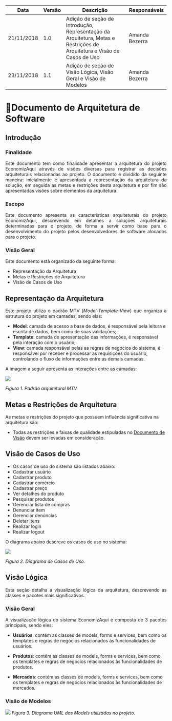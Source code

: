 Data | Versão | Descrição | Responsáveis
-- | -- | -- | --
21/11/2018 | 1.0 | Adição de seção de Introdução, Representação da Arquitetura, Metas e Restrições de Arquitetura e Visão de Casos de Uso | Amanda Bezerra
23/11/2018 | 1.1 | Adição de seção de Visão Lógica, Visão Geral e Visão de Modelos | Amanda Bezerra

# Documento de Arquitetura de Software

## Introdução
### Finalidade
<p align="justify">
Este documento tem como finalidade apresentar a arquitetura do projeto EconomizAqui através de visões diversas para registrar as decisões arquiteturais relacionadas ao projeto.
O documento é dividido da seguinte maneira: inicialmente é apresentada a representação da arquitetura da solução, em seguida as metas e restrições desta arquitetura e por fim são apresentadas visões sobre elementos da arquitetura.
<p>

### Escopo
<p align="justify">
Este documento apresenta as características arquiteturais do projeto EconomizAqui, descrevendo em detalhes a soluções arquiteturais determinadas para o projeto, de forma a servir como base para o desenvolvimento do projeto pelos desenvolvedores de software alocados para o projeto.
<p>

### Visão Geral
Este documento está organizado da seguinte forma:

+ Representação da Arquitetura
+ Metas e Restrições de Arquitetura
+ Visão de Casos de Uso

## Representação da Arquitetura
<p align="justify">
Este projeto utiliza o padrão MTV (<i>Model-Template-View</i>) que organiza a estrutura do projeto em camadas, sendo elas:
<p>

+ <b>Model</b>: camada de acesso a base de dados, é responsável pela leitura e escrita de dados, bem como de suas validações;
+ <b>Template</b>: camada de apresentação das informações, é responsável pela interação com o usuário;
+ <b>View</b>: camada responsável pelas as regras de negócios do sistema, é responsável por receber e processar as requisições do usuário, controlando o fluxo de informações entre as demais camadas.

A imagem a seguir apresenta as interações entre as camadas:

![](https://lh3.googleusercontent.com/zOYc6WV5t4NwvWMxQiXzPt40fUa28BmWKgiAQ0ZOdQe7ZxGo_36NE-mOFVViDpMVlcUq7B1ffjl2KezDiaKfEg8D1NILqySCYZFJG3ALP5_Gycf_6rTO4920DkFsTJj0vOyf9qr2)

<i>Figura 1. Padrão arquitetural MTV.</i>

## Metas e Restrições de Arquitetura 
As metas e restrições do projeto que possuem influência significativa na arquitetura são:

+ Todas as restrições e faixas de qualidade estipuladas no [Documento de Visão](./Documento-de-Visão.md) devem ser levadas em consideração.


## Visão de Casos de Uso 
+ Os casos de uso do sistema são listados abaixo:
+ Cadastrar usuário
+ Cadastrar produto
+ Cadastrar comércio
+ Cadastrar preço
+ Ver detalhes do produto
+ Pesquisar produtos
+ Gerenciar lista de compras
+ Denunciar item
+ Gerenciar denúncias
+ Deletar itens
+ Realizar login
+ Realizar logout

O diagrama abaixo descreve os casos de uso no sistema:

![](https://lh5.googleusercontent.com/Un0ilv1HnT1ovPZlZj882cZOBuhAdijGvS9ZSPjZZddAXhyzFxy1gcKG2FVLusd9YBPBbabdxsXyhhU-if6mfay7ItDaL_d5clWBda3pfyzEVxqSfvoKaraqNQ2z2rvEcd849VjM)

<i>Figura 2. Diagrama de Casos de Uso.</i>

## Visão Lógica 
<p align="justify">
Esta seção detalha a visualização lógica da arquitetura, descrevendo as classes e pacotes mais significativos. 
</p>

### Visão Geral
<p align="justify">
A visualização lógica do sistema EconomizAqui é composta de 3 pacotes principais, sendo eles:
</p>

+ **Usuários**: contém as classes de models, forms e services, bem como os templates e regras de negócios relacionados às funcionalidades de usuários.

+ **Produtos**: contém as classes de models, forms e services, bem como os templates e regras de negócios relacionados às funcionalidades de produtos.

+ **Mercados**: contém as classes de models, forms e services, bem como os templates e regras de negócios relacionados às funcionalidades de mercados.

### Visão de Modelos

<a href="https://lh4.googleusercontent.com/44vcEzxm1hpR6C8zJxLWDUmUdM_5U1IO9aGqGSQUsyB16S_KB5b32I-QfgM1ZokPX4cB682skiQnG7V1P9bzILjm5cP53WfSMHvonC6HsWZMuzTMcsddEn92FuGBxXcPp5Cmxxwz"><img src="https://lh4.googleusercontent.com/44vcEzxm1hpR6C8zJxLWDUmUdM_5U1IO9aGqGSQUsyB16S_KB5b32I-QfgM1ZokPX4cB682skiQnG7V1P9bzILjm5cP53WfSMHvonC6HsWZMuzTMcsddEn92FuGBxXcPp5Cmxxwz"></a>
<i>Figura 3. Diagrama UML das Models utilizadas no projeto.</i>
